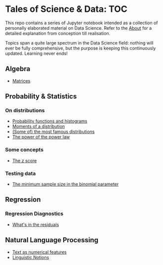 # Tales of Science & Data: TOC

This repo contains a series of Jupyter notebook intended as a collection of personally elaborated material on Data Science. Refer to the [About](ABOUT.md) for a detailed explanation from conception till realisation.

Topics span a quite large spectrum in the Data Science field: nothing will ever be fully comprehensive, but the purpose is keeping this continuously updated. Learning never ends!


## Algebra

* [Matrices](http://nbviewer.jupyter.org/github/martinapugliese/tales-science-data/tree/master/algebra/matrices.ipynb)


## Probability & Statistics

### On distributions

* [Probability functions and histograms](http://nbviewer.jupyter.org/github/martinapugliese/tales-science-data/blob/master/probability/distributions/probfunctions-histograms.ipynb)
* [Moments of a distribution](http://nbviewer.jupyter.org/github/martinapugliese/tales-science-data/blob/master/probability/distributions/moments.ipynb)
* [(Some of) the most famous distributions](http://nbviewer.jupyter.org/github/martinapugliese/tales-science-data/blob/master/probability/distributions/famous-distributions.ipynb)
* [The power of the power law](http://nbviewer.jupyter.org/github/martinapugliese/tales-science-data/blob/master/probability/distributions/power-law.ipynb)

### Some concepts

* [The z score](http://nbviewer.jupyter.org/github/martinapugliese/tales-science-data/blob/master/probability/concepts/z-score.ipynb)

### Testing data

* [The minimum sample size in the binomial parameter](http://nbviewer.jupyter.org/github/martinapugliese/tales-science-data/blob/master/probability/testing/binomial-param-sample-size.ipynb)


## Regression

### Regression Diagnostics

* [What's in the residuals](http://nbviewer.jupyter.org/github/martinapugliese/tales-science-data/blob/master/regression/diagnostics/residuals.ipynb)


## Natural Language Processing

* [Text as numerical features](http://nbviewer.jupyter.org/github/martinapugliese/tales-science-data/blob/master/nlp/text-num-feats.ipynb)
* [Linguistic Notions](http://nbviewer.jupyter.org/github/martinapugliese/tales-science-data/blob/master/nlp/linguistic-notions.ipynb)
